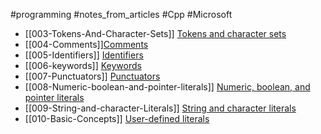 #programming #notes_from_articles #Cpp #Microsoft

-   [[003-Tokens-And-Character-Sets]] [Tokens and character sets](https://docs.microsoft.com/en-us/cpp/cpp/character-sets?view=msvc-160)
-   [[004-Comments]][Comments](https://docs.microsoft.com/en-us/cpp/cpp/comments-cpp?view=msvc-160)
-  [[005-Identifiers]] [Identifiers](https://docs.microsoft.com/en-us/cpp/cpp/identifiers-cpp?view=msvc-160)
-  [[006-keywords]] [Keywords](https://docs.microsoft.com/en-us/cpp/cpp/keywords-cpp?view=msvc-160)
-  [[007-Punctuators]] [Punctuators](https://docs.microsoft.com/en-us/cpp/cpp/punctuators-cpp?view=msvc-160)
-  [[008-Numeric-boolean-and-pointer-literals]] [Numeric, boolean, and pointer literals](https://docs.microsoft.com/en-us/cpp/cpp/numeric-boolean-and-pointer-literals-cpp?view=msvc-160)
-  [[009-String-and-character-Literals]] [String and character literals](https://docs.microsoft.com/en-us/cpp/cpp/string-and-character-literals-cpp?view=msvc-160)
-  [[010-Basic-Concepts]] [User-defined literals](https://docs.microsoft.com/en-us/cpp/cpp/user-defined-literals-cpp?view=msvc-160)
